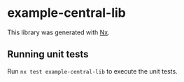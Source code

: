 # example-central-lib

This library was generated with [Nx](https://nx.dev).

## Running unit tests

Run `nx test example-central-lib` to execute the unit tests.

